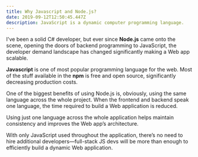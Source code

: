 ```yaml
---
title: Why Javascript and Node.js?
date: 2019-09-12T12:50:45.447Z
description: JavaScript is a dynamic computer programming language.
---
```

I've been a solid C# developer, but ever since **Node.js** came onto the scene, opening the doors of backend programming to JavaScript, the developer demand landscape has changed significantly making a Web app scalable.

**Javascript** is one of most popular programming language for the web. Most of the stuff available in the **npm** is free and open source, significantly decreasing production costs.

One of the biggest benefits of using Node.js is, obviously, using the same language across the whole project. When the frontend and backend speak one language, the time required to build a Web application is reduced.

Using just one language across the whole application helps maintain consistency and improves the Web app’s architecture. 

With only JavaScript used throughout the application, there’s no need to hire additional developers—full-stack JS devs will be more than enough to efficiently build a dynamic Web application.
